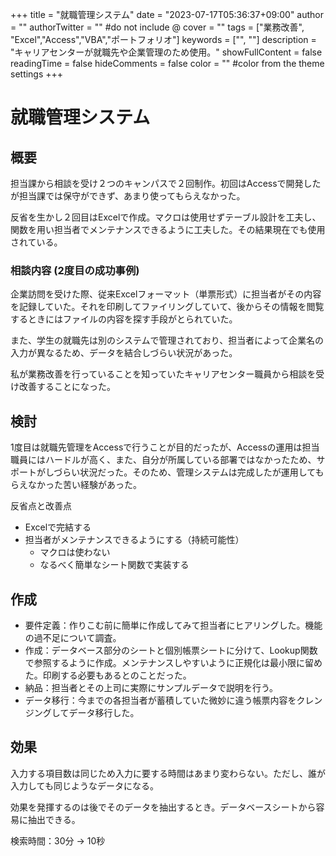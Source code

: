 +++
title = "就職管理システム"
date = "2023-07-17T05:36:37+09:00"
author = ""
authorTwitter = "" #do not include @
cover = ""
tags = ["業務改善", "Excel","Access","VBA","ポートフォリオ"]
keywords = ["", ""]
description = "キャリアセンターが就職先や企業管理のため使用。"
showFullContent = false
readingTime = false
hideComments = false
color = "" #color from the theme settings
+++

# 就職管理システム

## 概要
担当課から相談を受け２つのキャンパスで２回制作。初回はAccessで開発したが担当課では保守ができず、あまり使ってもらえなかった。

反省を生かし２回目はExcelで作成。マクロは使用せずテーブル設計を工夫し、関数を用い担当者でメンテナンスできるように工夫した。その結果現在でも使用されている。

### 相談内容 (2度目の成功事例)
企業訪問を受けた際、従来Excelフォーマット（単票形式）に担当者がその内容を記録していた。それを印刷してファイリングしていて、後からその情報を閲覧するときにはファイルの内容を探す手段がとられていた。

また、学生の就職先は別のシステムで管理されており、担当者によって企業名の入力が異なるため、データを結合しづらい状況があった。

私が業務改善を行っていることを知っていたキャリアセンター職員から相談を受け改善することになった。

## 検討
1度目は就職先管理をAccessで行うことが目的だったが、Accessの運用は担当職員にはハードルが高く、また、自分が所属している部署ではなかったため、サポートがしづらい状況だった。そのため、管理システムは完成したが運用してもらえなかった苦い経験があった。

反省点と改善点
* Excelで完結する
* 担当者がメンテナンスできるようにする（持続可能性）
  * マクロは使わない
  * なるべく簡単なシート関数で実装する

## 作成
* 要件定義：作りこむ前に簡単に作成してみて担当者にヒアリングした。機能の過不足について調査。
* 作成：データベース部分のシートと個別帳票シートに分けて、Lookup関数で参照するように作成。メンテナンスしやすいように正規化は最小限に留めた。印刷する必要もあるとのことだった。
* 納品：担当者とその上司に実際にサンプルデータで説明を行う。
* データ移行：今までの各担当者が蓄積していた微妙に違う帳票内容をクレンジングしてデータ移行した。

## 効果
入力する項目数は同じため入力に要する時間はあまり変わらない。ただし、誰が入力しても同じようなデータになる。

効果を発揮するのは後でそのデータを抽出するとき。データベースシートから容易に抽出できる。

検索時間：30分 → 10秒